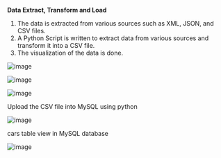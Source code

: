 
**Data Extract, Transform and Load**

1. The data is extracted from various sources such as XML, JSON, and CSV files.
2. A Python Script is written to extract data from various sources and transform it into a CSV file.
3. The visualization of the data is done.


![image](https://github.com/Trushali29/Data-Engineering/assets/84562990/a7087750-eeeb-41c5-988f-dfb0d87d5cf4)



![image](https://github.com/Trushali29/Data-Engineering/assets/84562990/c595a674-8ad1-4f99-9cf7-7ca5452aa896)



![image](https://github.com/Trushali29/Data-Engineering/assets/84562990/347a3933-4e1b-4cc2-95d9-60e8fc80ef5d)


Upload the CSV file into MySQL using python 

![image](https://github.com/Trushali29/Data-Engineering/assets/84562990/9d7bf825-8ca6-4999-9f2a-4770a10b3482)

cars table view in MySQL database

![image](https://github.com/Trushali29/Data-Engineering/assets/84562990/b5061185-ffc9-4e3b-8c0f-b6c7c0bbfaae)

